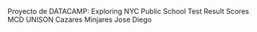 Proyecto de DATACAMP: Exploring NYC Public School Test Result Scores MCD UNISON Cazares Minjares Jose Diego

